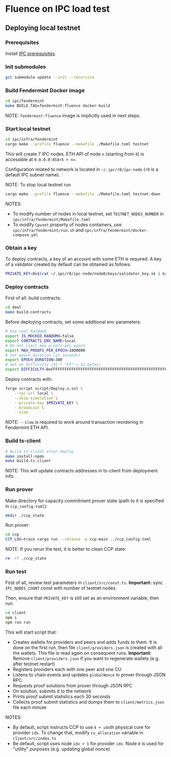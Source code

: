 # Fluence on IPC load test

## Deploying local testnet

### Prerequisites

Install [IPC prerequisites](https://github.com/fluencelabs/ipc/blob/fluence/README.md#prerequisites).

### Init submodules

```bash
git submodule update --init --recursive
```

### Build Fendermint Docker image

```bash
cd ipc/fendermint
make BUILD_TAG=fendermint:fluence docker-build
```

NOTE: `fendermint:fluence` image is implicitly used in next steps.

### Start local testnet

```bash
cd ipc/infra/fendermint
cargo make --profile fluence --makefile ./Makefile.toml testnet
```

This will create 7 IPC nodes. ETH API of node `n` (starting from `0`) is accessible at `0.0.0.0:854<5 + n>`.

Configuration related to network is located in `~/.ipc/r0/ipc-node` (`r0` is a default IPC subnet name).

NOTE: To stop local testnet run

```bash
cargo make --profile fluence --makefile ./Makefile.toml testnet-down
```

NOTES:

- To modify number of nodes in local testnet, set `TESTNET_NODES_NUMBER` in `ipc/infra/fendermint/Makefile.toml`
- To modify `Cpuset` property of nodes containers, use `ipc/infra/fendermint/run.sh` and `ipc/infra/fendermint/docker-compose.yml`

### Obtain a key

To deploy contracts, a key of an account with some ETH is required. A key of a validator created by default can be obtained as follows:

```bash
PRIVATE_KEY=0x$(cat ~/.ipc/r0/ipc-node/node0/keys/validator_key.sk | base64 -d | xxd -p -c 256 -u)
```

### Deploy contracts

First of all: build contracts:

```bash
cd deal
make build-contracts
```

Before deploying contracts, set some additional env parameters:

```bash
# Use real RandomX
export IS_MOCKED_RANDOMX=false
export CONTRACTS_ENV_NAME=local
# Do not limit max proofs per epoch
export MAX_PROOFS_PER_EPOCH=1000000
# Set epoch duration (in seconds)
export EPOCH_DURATION=300
# Set no difficulty (32 * "FF" = 32 bytes)
export DIFFICULTY=0xFFFFFFFFFFFFFFFFFFFFFFFFFFFFFFFFFFFFFFFFFFFFFFFFFFFFFFFFFFFFFFFF
```

Deploy contracts with:

```bash
forge script script/Deploy.s.sol \
    --rpc-url local \
    --skip-simulation \
    --private-key $PRIVATE_KEY \
    --broadcast \
    --slow
```

NOTE: `--slow` is required to work around transaction reordering in Fendermint ETH API.

### Build ts-client

```bash
# Build ts-client after deploy
make install-npms
make build-ts-client
```

NOTE: This will update contracts addresses in ts-client from deployment info.

### Run prover

Make directory for capacity commitment prover state (path to it is specified in `ccp_config.toml`):

```bash
mkdir ./ccp_state
```

Run prover:

```bash
cd ccp
CCP_LOG=trace cargo run --release -p ccp-main ../ccp_config.toml
```

NOTE: If you rerun the test, it is better to clean CCP state:

```bash
rm -rf ./ccp_state
```

### Run test

First of all, review test parameters in `client/src/const.ts`. **Important:** sync `IPC_NODES_COUNT` const with number of testnet nodes.

Then, ensure that `PRIVATE_KEY` is still set as an environment variable, then run:

```bash
cd client
npm i
npm run run
```

This will start script that:

- Creates wallets for providers and peers and adds funds to them. It is done on the first run, then file `client/providers.json` is created with all the wallets. This file is read again on consequent runs. **Important:** Remove `client/providers.json` if you want to regenerate wallets (e.g. after testnet restart)
- Registers providers each with one peer and one CU
- Listens to chain events and updates `globalNonce` in prover through JSON RPC
- Requests proof solutions from prover through JSON RPC
- On solution, submits it to the network
- Prints proof submit statistics each 30 seconds
- Collects proof submit statistics and dumps them to `client/metrics.json` file each minute

NOTES:

- By default, script instructs CCP to use `4 + idx`th physical core for provider `idx`. To change that, modify `cu_allocation` variable in `client/src/index.ts`
- Be default, script uses node `idx + 1` for provider `idx`. Node `0` is used for "utility" purposes (e.g. updating global nonce)
